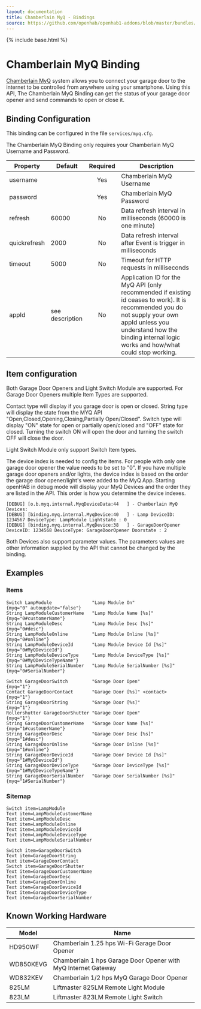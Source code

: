 ```yaml
---
layout: documentation
title: Chamberlain MyQ - Bindings
source: https://github.com/openhab/openhab1-addons/blob/master/bundles/binding/org.openhab.binding.myq/README.md
---
```


<!-- Attention authors: Do not edit directly. Please add your changes to the appropriate source repository -->

{% include base.html %}

# Chamberlain MyQ Binding

[Chamberlain MyQ](http://www.chamberlain.com/smartphone-control-products/myq-smartphone-control) system allows you to connect your garage door to the internet to be controlled from anywhere using your smartphone. Using this API, The Chamberlain MyQ Binding can get the status of your garage door opener and send commands to open or close it.

## Binding Configuration

This binding can be configured in the file `services/myq.cfg`.

The Chamberlain MyQ Binding only requires your Chamberlain MyQ Username and Password.

|   Property   | Default | Required | Description |
|--------------|---------|:--------:|-------------|
| username     |         |   Yes    | Chamberlain MyQ Username |
| password     |         |   Yes    | Chamberlain MyQ Password |
| refresh      | 60000   |   No     | Data refresh interval in milliseconds (60000 is one minute) |
| quickrefresh | 2000    |   No     | Data refresh interval after Event is trigger in milliseconds |
| timeout      | 5000    |   No     | Timeout for HTTP requests in milliseconds |
| appId        | see description | No | Application ID for the MyQ API (only recommended if existing id ceases to work). It is recommended you do not supply your own appId unless you understand how the binding internal logic works and how/what could stop working. | 

## Item configuration

Both Garage Door Openers and Light Switch Module are supported. For Garage Door Openers multiple Item Types are supported.

Contact type will display if you garage door is open or closed. String type will display the state from the MYQ API "Open,Closed,Opening,Closing,Partially Open/Closed". Switch type will display "ON" state for open or partially open/closed and "OFF" state for closed. Turning the switch ON will open the door and turning the switch OFF will close the door.

Light Switch Module only support Switch Item types.

The device index is needed to config the items. For people with only one garage door opener the value needs to be set to "0". If you have multiple garage door openers and/or lights, the device index is based on the order the garage door opener/light's were added to the MyQ App. Starting openHAB in debug mode will display your MyQ Devices and the order they are listed in the API. This order is how you determine the device indexes.

```
[DEBUG] [o.b.myq.internal.MyqDeviceData:44   ] - Chamberlain MyQ Devices:
[DEBUG] [binding.myq.internal.MyqDevice:40   ] - Lamp DeviceID: 1234567 DeviceType: LampModule Lightstate : 0
[DEBUG] [binding.myq.internal.MyqDevice:38   ] - GarageDoorOpener DeviceID: 1234568 DeviceType: GarageDoorOpener Doorstate : 2
```

Both Devices also support parameter values. The parameters values are other information supplied by the API that cannot be changed by the binding.

## Examples

### Items

```
Switch LampModule               "Lamp Module On"                {myq="0" autoupdate="false"}
String LampModuleCustomerName   "Lamp Module Name [%s]"         {myq="0#customerName"}
String LampModuleDesc           "Lamp Module Desc [%s]"         {myq="0#desc"}
String LampModuleOnline         "Lamp Module Online [%s]"       {myq="0#online"}
String LampModuleDeviceId       "Lamp Module Device Id [%s]"    {myq="0#MyQDeviceId"}
String LampModuleDeviceType     "Lamp Module DeviceType [%s]"   {myq="0#MyQDeviceTypeName"}
String LampModuleSerialNumber   "Lamp Module SerialNumber [%s]" {myq="0#SerialNumber"}

Switch GarageDoorSwitch         "Garage Door Open"              {myq="1"}
Contact GarageDoorContact       "Garage Door [%s]" <contact>    {myq="1"}
String GarageDoorString         "Garage Door [%s]"              {myq="1"}
Rollershutter GarageDoorShutter "Garage Door Open"              {myq="1"}
String GarageDoorCustomerName   "Garage Door Name [%s]"         {myq="1#customerName"}
String GarageDoorDesc           "Garage Door Desc [%s]"         {myq="1#desc"}
String GarageDoorOnline         "Garage Door Online [%s]"       {myq="1#online"}
String GarageDoorDeviceId       "Garage Door Device Id [%s]"    {myq="1#MyQDeviceId"}
String GarageDoorDeviceType     "Garage Door DeviceType [%s]"   {myq="1#MyQDeviceTypeName"}
String GarageDoorSerialNumber   "Garage Door SerialNumber [%s]" {myq="1#SerialNumber"}
```

### Sitemap

```
Switch item=LampModule
Text item=LampModuleCustomerName
Text item=LampModuleDesc
Text item=LampModuleOnline
Text item=LampModuleDeviceId
Text item=LampModuleDeviceType
Text item=LampModuleSerialNumber

Switch item=GarageDoorSwitch
Text item=GarageDoorString
Text item=GarageDoorContact
Switch item=GarageDoorShutter
Text item=GarageDoorCustomerName
Text item=GarageDoorDesc
Text item=GarageDoorOnline
Text item=GarageDoorDeviceId
Text item=GarageDoorDeviceType
Text item=GarageDoorSerialNumber
```

## Known Working Hardware

| Model     | Name |
|-----------|------|
| HD950WF   | Chamberlain 1.25 hps Wi-Fi Garage Door Opener |
| WD850KEVG | Chamberlain 1 hps Garage Door Opener with MyQ Internet Gateway |
| WD832KEV  | Chamberlain 1/2 hps MyQ Garage Door Opener |
| 825LM     | Liftmaster 825LM Remote Light Module |
| 823LM     | Liftmaster 823LM Remote Light Switch |
